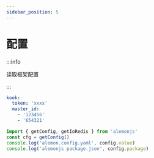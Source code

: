```yaml
---
sidebar_position: 5
---
```


# 配置

:::info

读取框架配置

:::

```yaml title="alemon.config.yaml"
kook:
  token: 'xxxx'
  master_id:
    - '123456'
    - '654321'
```

```ts title="src/index.ts"
import { getConfig, getIoRedis } from 'alemonjs'
const cfg = getConfig()
console.log('alemon.config.yaml', config.value)
console.log('alemonjs package.json', config.package)
```
